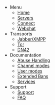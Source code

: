 - Menu
    - [Home](/)
    - [Servers](/servers)
    - [Connect](/connect)
    - [Webchat](/webchat)
- Transports
    - [Jabber/XMPP](/transport/xmpp)
    - [Tor](/transport/tor)
    - [DN42](/transport/dn42)
- Documentation
    - [Abuse Handling](/abuse)
    - [Channel modes](/cmodes)
    - [User modes](/umodes)
    - [Extended Bans](/extban)
    - [Services](/services)
- Support
    - [Support](/support)
    - [FAQ](/faq)
